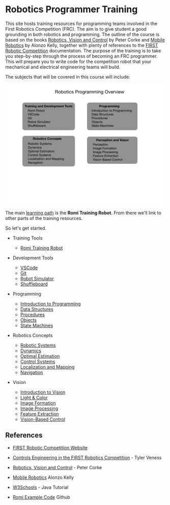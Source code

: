 # Robotics Programmer Training

This site hosts training resources for programming teams involved in the First Robotics Competition (FRC). The aim is to give student a good grounding in both robotics and programming.  The outline of the course is based on the books [Robotics, Vision and Control](https://petercorke.com/rvc/home/) by Peter Corke and [Mobile Robotics](https://www.cambridge.org/core/books/mobile-robotics/5BF238489F9BC337C0736432C87B3091) by Alonzo Kelly, together with plenty of references to the [FIRST Robotic Competition](https://docs.wpilib.org/en/latest/index.html) documentation.  The purpose of the training is to take you step-by-step through the process of becoming an FRC programmer.  This will prepare you to write code for the competition robot that your mechanical and electrical engineering teams will build.

The subjects that will be covered in this course will include:

![Course Overview](images/FRCConcepts/FRCConcepts.016.jpeg)

The main [learning path](learningPath) is the **Romi Training Robot**.  From there we'll link to other parts of the training resources.

So let's get started.

- Training Tools 
  - [Romi Training Robot](Romi/romi.md)

- Development Tools 
  - [VSCode](Tools/VSCode.md)
  - [Git](Tools/git.md) 
  - [Robot Simulator](Tools/simulator.md)
  - [Shuffleboard](Tools/shuffleboard)
  <!-- - [BabyBot](Tools/trainingRobot.md) -->
- Programming
  - [Introduction to Programming](Programming/introProgramming)
  - [Data Structures](Programming/dataStructures)
  - [Procedures](Programming/procedures)
  - [Objects](Programming/objects)
  - [State Machines](Programming/stateMachines)

  <!-- - [Computer Science](Programming/csIndex) -->

- Robotics Concepts
  - [Robotic Systems](Concepts/RobotSystem/robotSystemsIndex)
  - [Dynamics](Concepts/Dynamics/dynamicsIndex)
  - [Optimal Estimation](Concepts/OptimalEstimation/optimalEstimationIndex)
  - [Control Systems](Concepts/Control/controlIndex)
  - [Localization and Mapping](Concepts/LocalizationMapping/localization)
  - [Navigation](Concepts/Navigation/navigation)
  
- Vision  
  - [Introduction to Vision](Vision/introVision.md)
  - [Light & Color](Vision/lightColor)
  - [Image Formation](Vision/imageFormation)
  - [Image Processing](Vision/imageProcessing)
  - [Feature Extraction](Vision/featureExtraction)
  - [Vision-Based Control](Vision/controlVision)

## References
- [FIRST Robotic Competition Website](https://docs.wpilib.org/en/latest/index.html)

- [Controls Engineering in the
FIRST Robotics Competition](https://file.tavsys.net/control/controls-engineering-in-frc.pdf) - Tyler Veness 

- [Robotics, Vision and Control](https://petercorke.com/rvc/home/) - Peter Corke

- [Mobile Robotics](https://www.cambridge.org/core/books/mobile-robotics/5BF238489F9BC337C0736432C87B3091) Alonzo Kelly

- [W3Schools](https://www.w3schools.com/java/default.asp) - Java Tutorial 



- [Romi Example Code](https://github.com/mjwhite8119/romi-examples) Github 
